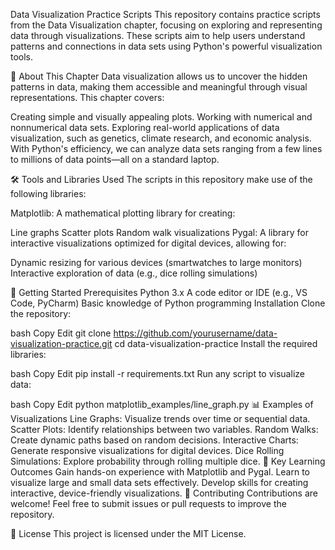 Data Visualization Practice Scripts
This repository contains practice scripts from the Data Visualization chapter, focusing on exploring and representing data through visualizations. These scripts aim to help users understand patterns and connections in data sets using Python's powerful visualization tools.

📖 About This Chapter
Data visualization allows us to uncover the hidden patterns in data, making them accessible and meaningful through visual representations. This chapter covers:

Creating simple and visually appealing plots.
Working with numerical and nonnumerical data sets.
Exploring real-world applications of data visualization, such as genetics, climate research, and economic analysis.
With Python's efficiency, we can analyze data sets ranging from a few lines to millions of data points—all on a standard laptop.

🛠 Tools and Libraries Used
The scripts in this repository make use of the following libraries:

Matplotlib: A mathematical plotting library for creating:

Line graphs
Scatter plots
Random walk visualizations
Pygal: A library for interactive visualizations optimized for digital devices, allowing for:

Dynamic resizing for various devices (smartwatches to large monitors)
Interactive exploration of data (e.g., dice rolling simulations)

🚀 Getting Started
Prerequisites
Python 3.x
A code editor or IDE (e.g., VS Code, PyCharm)
Basic knowledge of Python programming
Installation
Clone the repository:

bash
Copy
Edit
git clone https://github.com/yourusername/data-visualization-practice.git
cd data-visualization-practice
Install the required libraries:

bash
Copy
Edit
pip install -r requirements.txt
Run any script to visualize data:

bash
Copy
Edit
python matplotlib_examples/line_graph.py
📊 Examples of Visualizations
Line Graphs: Visualize trends over time or sequential data.
Scatter Plots: Identify relationships between two variables.
Random Walks: Create dynamic paths based on random decisions.
Interactive Charts: Generate responsive visualizations for digital devices.
Dice Rolling Simulations: Explore probability through rolling multiple dice.
🌟 Key Learning Outcomes
Gain hands-on experience with Matplotlib and Pygal.
Learn to visualize large and small data sets effectively.
Develop skills for creating interactive, device-friendly visualizations.
🤝 Contributing
Contributions are welcome! Feel free to submit issues or pull requests to improve the repository.

📜 License
This project is licensed under the MIT License.
